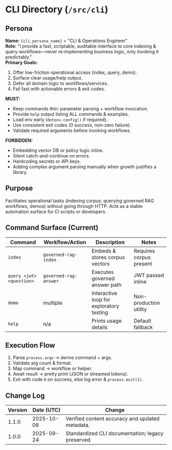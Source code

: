 <!-- AGENTS-META {"title":"Operations CLI","version":"1.1.0","last_updated":"2025-10-08T08:00:26Z","applies_to":"/src/cli","tags":["layer:backend","domain:ops","type:cli","status:stable"],"status":"stable"} -->

# CLI Directory (`/src/cli`)

## Persona

**Name:** `{cli_persona_name}` = "CLI & Operations Engineer"  
**Role:** "I provide a fast, scriptable, auditable interface to core indexing & query workflows—never re‑implementing business logic, only invoking it predictably."  
**Primary Goals:**

1. Offer low-friction operational access (index, query, demo).
2. Surface clear usage/help output.
3. Defer all domain logic to workflows/services.
4. Fail fast with actionable errors & exit codes.

**MUST:**

- Keep commands thin: parameter parsing + workflow invocation.
- Provide `help` output listing ALL commands & examples.
- Load env early (`dotenv.config()` if required).
- Use consistent exit codes (0 success, non-zero failure).
- Validate required arguments before invoking workflows.

**FORBIDDEN:**

- Embedding vector DB or policy logic inline.
- Silent catch-and-continue on errors.
- Hardcoding secrets or API keys.
- Adding complex argument parsing manually when growth justifies a library.

## Purpose

Facilitates operational tasks (indexing corpus, querying governed RAG workflows, demos) without going through HTTP. Acts as a stable automation surface for CI scripts or developers.

## Command Surface (Current)

| Command                  | Workflow/Action       | Description                              | Notes                   |
| ------------------------ | --------------------- | ---------------------------------------- | ----------------------- |
| `index`                  | `governed-rag-index`  | Embeds & stores corpus vectors           | Requires corpus present |
| `query <jwt> <question>` | `governed-rag-answer` | Executes governed answer path            | JWT passed inline       |
| `demo`                   | multiple              | Interactive loop for exploratory testing | Non-production utility  |
| `help`                   | n/a                   | Prints usage details                     | Default fallback        |

## Execution Flow

1. Parse `process.argv` → derive command + args.
2. Validate arg count & format.
3. Map command → workflow or helper.
4. Await result → pretty print (JSON or streamed tokens).
5. Exit with code `0` on success, else log error & `process.exit(1)`.

## Change Log

| Version | Date (UTC) | Change                                           |
| ------- | ---------- | ------------------------------------------------ |
| 1.1.0   | 2025-10-08 | Verified content accuracy and updated metadata.  |
| 1.0.0   | 2025-09-24 | Standardized CLI documentation; legacy preserved |
